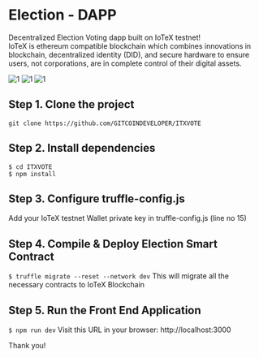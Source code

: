 # Election - DAPP
Decentralized Election Voting dapp built on IoTeX testnet! <br> 
IoTeX is ethereum compatible blockchain which combines innovations in blockchain, decentralized identity (DID), and secure hardware to ensure users, not corporations, are in complete control of their digital assets.

![1](https://github.com/GITCOINDEVELOPER/ITXVOTE/blob/main/shots/1.jpg)
![1](https://github.com/GITCOINDEVELOPER/ITXVOTE/blob/main/shots/2.jpg)
![1](https://github.com/GITCOINDEVELOPER/ITXVOTE/blob/main/shots/3.jpg)

## Step 1. Clone the project
`git clone https://github.com/GITCOINDEVELOPER/ITXVOTE`

## Step 2. Install dependencies
```
$ cd ITXVOTE
$ npm install
```
## Step 3. Configure truffle-config.js
Add your IoTeX testnet Wallet private key in truffle-config.js (line no 15)


## Step 4. Compile & Deploy Election Smart Contract
`$ truffle migrate --reset --network dev`
This will migrate all the necessary contracts to IoTeX Blockchain


## Step 5. Run the Front End Application
`$ npm run dev`
Visit this URL in your browser: http://localhost:3000

Thank you!

